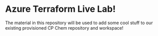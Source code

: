 # Azure Terraform Live Lab!

The material in this repository will be used to add some cool stuff to our existing provisioned CP Chem repository and workspace!


